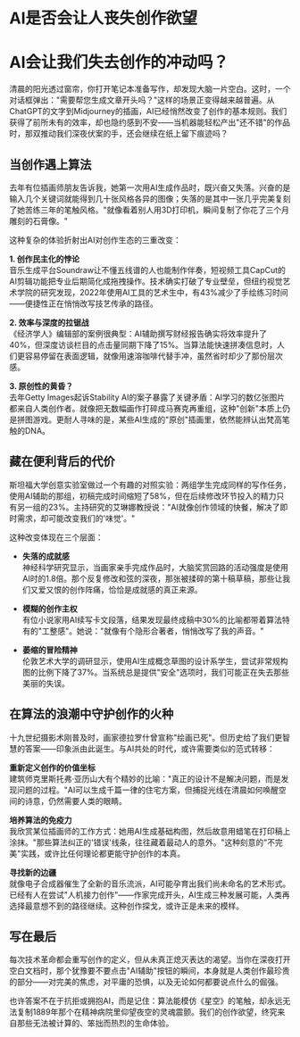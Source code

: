 # AI是否会让人丧失创作欲望

# AI会让我们失去创作的冲动吗？  

清晨的阳光透过窗帘，你打开笔记本准备写作，却发现大脑一片空白。这时，一个对话框弹出："需要帮您生成文章开头吗？"这样的场景正变得越来越普遍。从ChatGPT的文字到Midjourney的插画，AI已经悄然改变了创作的基本规则。我们获得了前所未有的效率，却也隐约感到不安——当机器能轻松产出"还不错"的作品时，那双推动我们深夜伏案的手，还会继续在纸上留下痕迹吗？  

## 当创作遇上算法  

去年有位插画师朋友告诉我，她第一次用AI生成作品时，既兴奋又失落。兴奋的是输入几个关键词就能得到几十张风格各异的图像；失落的是其中一张几乎完美复刻了她苦练三年的笔触风格。"就像看着别人用3D打印机，瞬间复制了你花了三个月雕刻的石膏像。"  

这种复杂的体验折射出AI对创作生态的三重改变：  

**1. 创作民主化的悖论**  
音乐生成平台Soundraw让不懂五线谱的人也能制作伴奏，短视频工具CapCut的AI剪辑功能把专业后期简化成拖拽操作。技术确实打破了专业壁垒，但纽约视觉艺术学院的研究发现，2022年使用AI工具的艺术生中，有43%减少了手绘练习时间——便捷性正在悄悄改写技艺传承的路径。  

**2. 效率与深度的拉锯战**  
《经济学人》编辑部的案例很典型：AI辅助撰写财经报告确实将效率提升了40%，但深度访谈栏目的点击量同期下降了15%。当算法能快速拼凑信息时，人们更容易停留在表面逻辑，就像用速溶咖啡代替手冲，虽然省时却少了那份层次感。  

**3. 原创性的黄昏？**  
去年Getty Images起诉Stability AI的案子暴露了关键矛盾：AI学习的数亿张图片都来自人类创作者。就像把无数幅画作打碎成马赛克再重组，这种"创新"本质上仍是拼图游戏。更耐人寻味的是，某些AI生成的"原创"插画里，依然能辨认出梵高笔触的DNA。  

## 藏在便利背后的代价  

斯坦福大学创意实验室做过一个有趣的对照实验：两组学生完成同样的写作任务，使用AI辅助的那组，初稿完成时间缩短了58%，但在后续修改环节投入的精力只有另一组的23%。主持研究的艾琳娜教授说："AI就像创作领域的快餐，解决了即时需求，却可能改变我们的'味觉'。"  

这种改变体现在三个层面：  

- **失落的成就感**  
神经科学研究显示，当画家亲手完成作品时，大脑奖赏回路的活动强度是使用AI时的1.8倍。那个反复修改和弦的深夜，那张被揉碎的第十稿草稿，那些让我们又爱又恨的创作阵痛，恰恰是成就感的真正来源。  

- **模糊的创作主权**  
有位小说家用AI续写卡文段落，结果发现最终成稿中30%的比喻都带着算法特有的"工整感"。她说："就像有个隐形合著者，悄悄改写了我的声音。"  

- **萎缩的冒险精神**  
伦敦艺术大学的调研显示，使用AI生成概念草图的设计系学生，尝试非常规构图的比例下降了37%。当系统总是提供"安全"选项时，我们可能正在失去那些美丽的失误。  

## 在算法的浪潮中守护创作的火种  

十九世纪摄影术刚普及时，画家德拉罗什曾宣称"绘画已死"。但历史给了我们更智慧的答案——印象派由此诞生。与AI共处的时代，或许需要类似的范式转移：  

**重新定义创作的价值坐标**  
建筑师克里斯托弗·亚历山大有个精妙的比喻："真正的设计不是解决问题，而是发现问题的过程。"AI可以生成千篇一律的住宅方案，但捕捉光线在清晨如何唤醒空间的诗意，仍然需要人类的眼睛。  

**培养算法的免疫力**  
我欣赏某位插画师的工作方式：她用AI生成基础构图，然后故意用蜡笔在打印稿上涂抹。"那些算法纠正的'错误'线条，往往藏着最动人的意外。"这种刻意的"不完美"实践，或许比任何理论都更能守护创作的本真。  

**寻找新的边疆**  
就像电子合成器催生了全新的音乐流派，AI可能孕育出我们尚未命名的艺术形式。已经有人在尝试"人机接力创作"——作家完成开头，AI生成三种发展可能，人类再选择最意想不到的路径继续。这种创作探戈，或许正是未来的模样。  

## 写在最后  

每次技术革命都会重写创作的定义，但从未真正熄灭表达的渴望。当你在深夜打开空白文档时，那个犹豫要不要点击"AI辅助"按钮的瞬间，本身就是人类创作最珍贵的部分——对完美的焦虑，对平庸的恐惧，以及无论如何都要说点什么的倔强。  

也许答案不在于抗拒或拥抱AI，而是记住：算法能模仿《星空》的笔触，却永远无法复制1889年那个在精神病院里仰望夜空的灵魂震颤。我们的创作欲望，终究来自那些无法被计算的、笨拙而热烈的生命体验。